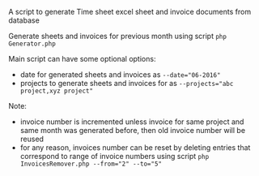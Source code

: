A script to generate Time sheet excel sheet and invoice documents from database

Generate sheets and invoices for previous month using script `php Generator.php`

Main script can have some optional options:

* date for generated sheets and invoices as `--date="06-2016"`
* projects to generate sheets and invoices for as `--projects="abc project,xyz project"`

Note:

* invoice number is incremented unless invoice for same project and same month was generated before, then old invoice number will be reused
* for any reason, invoices number can be reset by deleting entries that correspond to range of invoice numbers using script `php InvoicesRemover.php --from="2" --to="5"`